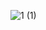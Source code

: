 

![1 (1)](https://user-images.githubusercontent.com/69584395/172558746-3ae2acf8-d91e-4de3-9f54-dce0f336f6f8.png)
